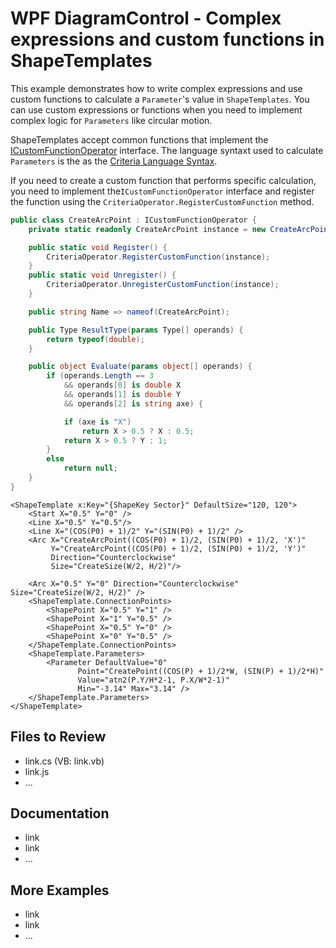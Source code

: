 # WPF DiagramControl - Complex expressions and custom functions in ShapeTemplates

This example demonstrates how to write complex expressions and use custom functions to calculate a `Parameter`'s value in `ShapeTemplates`. You can use custom expressions or functions when you need to implement complex logic for `Parameters` like circular motion.

ShapeTemplates accept common functions that implement the [ICustomFunctionOperator](https://docs.devexpress.com/CoreLibraries/DevExpress.Data.Filtering.ICustomFunctionOperator) interface. The language syntaxt used to calculate `Parameters` is the as the [Criteria Language Syntax](https://docs.devexpress.com/CoreLibraries/4928/devexpress-data-library/criteria-language-syntax).

If you need to create a custom function that performs specific calculation, you need to implement the`ICustomFunctionOperator` interface and register the function using the `CriteriaOperator.RegisterCustomFunction` method.

```cs
public class CreateArcPoint : ICustomFunctionOperator {
	private static readonly CreateArcPoint instance = new CreateArcPoint();

	public static void Register() {
		CriteriaOperator.RegisterCustomFunction(instance);
	}
	public static void Unregister() {
		CriteriaOperator.UnregisterCustomFunction(instance);
	}

	public string Name => nameof(CreateArcPoint);

	public Type ResultType(params Type[] operands) {
		return typeof(double);
	}

	public object Evaluate(params object[] operands) {
		if (operands.Length == 3
			&& operands[0] is double X
			&& operands[1] is double Y
			&& operands[2] is string axe) {

			if (axe is "X")
				return X > 0.5 ? X : 0.5;
			return X > 0.5 ? Y : 1;
		}
		else
			return null;
	}
}
```

```xaml
<ShapeTemplate x:Key="{ShapeKey Sector}" DefaultSize="120, 120">
	<Start X="0.5" Y="0" />
	<Line X="0.5" Y="0.5"/>
	<Line X="(COS(P0) + 1)/2" Y="(SIN(P0) + 1)/2" />
	<Arc X="CreateArcPoint((COS(P0) + 1)/2, (SIN(P0) + 1)/2, 'X')"
		 Y="CreateArcPoint((COS(P0) + 1)/2, (SIN(P0) + 1)/2, 'Y')"
		 Direction="Counterclockwise"
		 Size="CreateSize(W/2, H/2)"/>

	<Arc X="0.5" Y="0" Direction="Counterclockwise" Size="CreateSize(W/2, H/2)" />
	<ShapeTemplate.ConnectionPoints>
		<ShapePoint X="0.5" Y="1" />
		<ShapePoint X="1" Y="0.5" />
		<ShapePoint X="0.5" Y="0" />
		<ShapePoint X="0" Y="0.5" />
	</ShapeTemplate.ConnectionPoints>
	<ShapeTemplate.Parameters>
		<Parameter DefaultValue="0"
			   Point="CreatePoint((COS(P) + 1)/2*W, (SIN(P) + 1)/2*H)"
			   Value="atn2(P.Y/H*2-1, P.X/W*2-1)"
			   Min="-3.14" Max="3.14" />
	</ShapeTemplate.Parameters>
</ShapeTemplate>
```

## Files to Review

- link.cs (VB: link.vb)
- link.js
- ...

## Documentation

- link
- link
- ...

## More Examples

- link
- link
- ...
